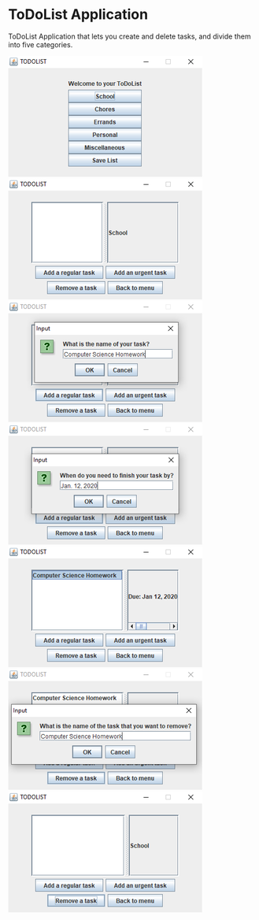 # ToDoList Application
ToDoList Application that lets you create and delete tasks, and divide them into five categories.

![](images/2020-01-08%2021_49_40-TODOLIST.png)
![](images/2020-01-08%2021_50_47-TODOLIST.png)
![](images/2020-01-08%2021_51_20-TODOLIST.png)
![](images/2020-01-08%2022_11_47-TODOLIST.png)
![](images/2020-01-08%2021_52_52-TODOLIST.png)
![](images/2020-01-08%2021_53_18-TODOLIST.png)
![](images/2020-01-08%2022_12_40-TODOLIST.png)
